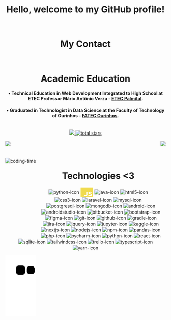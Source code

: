 <div align="center">
  <h1>Hello, welcome to my GitHub profile!</h1>
</div>
<br>

<div align="center">
  <h1>My Contact</h1>
</div>
<br>

<div align="center">
  <h1>Academic Education</h1>
  
  #### • Technical Education in Web Development Integrated to High School at ETEC Professor Mário Antônio Verza - <a href="http://www.etecpalmital.com.br/wp/">ETEC Palmital</a>.<br>
  
  #### • Graduated in Technologist in Data Science at the Faculty of Technology of Ourinhos - <a href="https://www.fatecourinhos.edu.br/">FATEC Ourinhos</a>.
</div>
<br>

<div align="center">
    <a href="https://github.com/LucasAlv3s">
      <img src="https://img.shields.io/github/followers/LucasAlv3s?color=green&label=GitHub&logo=GitHub&style=for-the-badge"/>
    </a>
    <a href="https://github.com/LucasAlv3s?tab=repositories&sort=stargazers">
        <img alt="total stars" title="Total stars on GitHub" src="https://custom-icon-badges.herokuapp.com/badge/dynamic/json?logo=star&color=55960c&labelColor=488207&label=Stars&style=for-the-badge&query=%24.stars&url=https://api.github-star-counter.workers.dev/user/LucasAlv3s"/>
    </a>
    
</div>
<br>

<div>
  <img  height="180em" src="https://github-readme-stats.vercel.app/api?username=LucasAlv3s&show_icons=true&theme=great-gatsby&include_all_commits=true&count_private=true"/>
  <img align="right" height="180em" src="https://github-readme-stats.vercel.app/api/top-langs/?username=LucasAlv3s&layout=compact&langs_count=16&theme=great-gatsby"/>
</div>
<br>

<div  align="center"> 
  <div style="display: inline_block"><br>
    <img align="left" height="250" alt="coding-time" src="code.gif">
    <h1 align="center">Technologies <3</h1>
        <img align="center" height="30" width="40" alt="python-icon" src="https://cdn.jsdelivr.net/gh/devicons/devicon/icons/python/python-original.svg">
        <img align="center" height="30" width="40" alt="javascript-icon"  src="https://raw.githubusercontent.com/devicons/devicon/master/icons/javascript/javascript-plain.svg">
        <img align="center" height="30" width="40" alt="java-icon" src="https://cdn.jsdelivr.net/gh/devicons/devicon/icons/java/java-original.svg">
        <img align="center" height="30" width="40" alt="html5-icon" src="https://cdn.jsdelivr.net/gh/devicons/devicon/icons/html5/html5-original.svg">
        <img align="center" height="30" width="40" alt="css3-icon" src="https://cdn.jsdelivr.net/gh/devicons/devicon/icons/css3/css3-original.svg">
        <img align="center" height="30" width="40" alt="laravel-icon" src="https://cdn.jsdelivr.net/gh/devicons/devicon/icons/laravel/laravel-plain.svg">
        <img align="center" height="30" width="40" alt="mysql-icon" src="https://cdn.jsdelivr.net/gh/devicons/devicon/icons/mysql/mysql-original-wordmark.svg">
        <img align="center" height="30" width="40" alt="postgresql-icon" src="https://cdn.jsdelivr.net/gh/devicons/devicon/icons/postgresql/postgresql-original.svg">
        <img align="center" height="30" width="40" alt="mongodb-icon" src="https://cdn.jsdelivr.net/gh/devicons/devicon/icons/mongodb/mongodb-original.svg">
        <img align="center" height="30" width="40" alt="android-icon" src="https://cdn.jsdelivr.net/gh/devicons/devicon/icons/android/android-original.svg">
        <img align="center" height="30" width="40" alt="androidstudio-icon" src="https://cdn.jsdelivr.net/gh/devicons/devicon/icons/androidstudio/androidstudio-original.svg">
        <img align="center" height="30" width="40" alt="bitbucket-icon" src="https://cdn.jsdelivr.net/gh/devicons/devicon/icons/bitbucket/bitbucket-original.svg">
        <img align="center" height="30" width="40" alt="bootstrap-icon" src="https://cdn.jsdelivr.net/gh/devicons/devicon/icons/bootstrap/bootstrap-original.svg">
        <img align="center" height="30" width="40" alt="figma-icon" src="https://cdn.jsdelivr.net/gh/devicons/devicon/icons/figma/figma-original.svg">
        <img align="center" height="30" width="40" alt="git-icon" src="https://cdn.jsdelivr.net/gh/devicons/devicon/icons/git/git-original.svg">
        <img align="center" height="30" widht="40" alt="github-icon" src="https://cdn.jsdelivr.net/gh/devicons/devicon/icons/github/github-original.svg">
        <img align="center" height="30" width="40" alt="gradle-icon" src="https://cdn.jsdelivr.net/gh/devicons/devicon/icons/gradle/gradle-plain.svg">
        <img align="center" height="30" width="40" alt="jira-icon" src="https://cdn.jsdelivr.net/gh/devicons/devicon/icons/jira/jira-original.svg">
        <img align="center" height="30" width="40" alt="jquery-icon" src="https://cdn.jsdelivr.net/gh/devicons/devicon/icons/jquery/jquery-original.svg">
        <img align="center" height="30" width="40" alt="jupyter-icon" src="https://cdn.jsdelivr.net/gh/devicons/devicon/icons/jupyter/jupyter-original-wordmark.svg">
        <img align="center" height="30" width="40" alt="kaggle-icon" src="https://cdn.jsdelivr.net/gh/devicons/devicon/icons/kaggle/kaggle-original-wordmark.svg">
        <img align="center" height="30" width="40" alt="nextjs-icon" src="https://cdn.jsdelivr.net/gh/devicons/devicon/icons/nextjs/nextjs-original.svg">
        <img align="center" height="30" width="40" alt="nodejs-icon" src="https://cdn.jsdelivr.net/gh/devicons/devicon/icons/nodejs/nodejs-original.svg">
        <img align="center" height="30" width="40" alt="npm-icon" src="https://cdn.jsdelivr.net/gh/devicons/devicon/icons/npm/npm-original-wordmark.svg">
        <img align="center" height="30" width="40" alt="pandas-icon" src="https://cdn.jsdelivr.net/gh/devicons/devicon/icons/pandas/pandas-original.svg">
        <img align="center" height="30" width="40" alt="php-icon" src="https://cdn.jsdelivr.net/gh/devicons/devicon/icons/php/php-original.svg">
        <img align="center" height="30" width="40" alt="pycharm-icon" src="https://cdn.jsdelivr.net/gh/devicons/devicon/icons/pycharm/pycharm-original.svg">
        <img align="center" height="30" width="40" alt="python-icon" src="https://cdn.jsdelivr.net/gh/devicons/devicon/icons/python/python-original.svg">
        <img align="center" height="30" width="40" alt="react-icon" src="https://cdn.jsdelivr.net/gh/devicons/devicon/icons/react/react-original.svg">
        <img align="center" height="30" width="40" alt="sqlite-icon" src="https://cdn.jsdelivr.net/gh/devicons/devicon/icons/sqlite/sqlite-original.svg">
        <img align="center" height="30" widht="40" alt="tailwindcss-icon" src="https://cdn.jsdelivr.net/gh/devicons/devicon/icons/tailwindcss/tailwindcss-original-wordmark.svg">
        <img align="center" height="30" width="40" alt="trello-icon" src="https://cdn.jsdelivr.net/gh/devicons/devicon/icons/trello/trello-plain.svg">
        <img align="center" height="30" width="40" alt="typescript-icon" src="https://cdn.jsdelivr.net/gh/devicons/devicon/icons/typescript/typescript-original.svg">
        <img align="center" height="30" width="40" alt="yarn-icon" src="https://cdn.jsdelivr.net/gh/devicons/devicon/icons/yarn/yarn-original.svg">
   </div>
</div>
  
![Snake animation](https://github.com/LucasAlv3s/LucasAlv3s/blob/output/github-contribution-grid-snake.svg)
